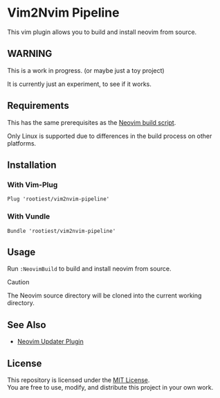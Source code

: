 # Vim2Nvim Pipeline

This vim plugin allows you to build and install neovim from source.

## WARNING

This is a work in progress. (or maybe just a toy project)

It is currently just an experiment, to see if it works.

## Requirements

This has the same prerequisites as the [Neovim build script](https://github.com/neovim/neovim/blob/master/BUILD.md).

Only Linux is supported due to differences in the build process on other platforms.

## Installation

### With Vim-Plug

```vim
Plug 'rootiest/vim2nvim-pipeline'
```

### With Vundle

```vim
Bundle 'rootiest/vim2nvim-pipeline'
```

## Usage

Run `:NeovimBuild` to build and install neovim from source.

> [!CAUTION]
> The Neovim source directory will be cloned into the current working directory.

## See Also

- [Neovim Updater Plugin](https://github.com/rootiest/nvim-updater.nvim)

## License

This repository is licensed under the [MIT License](LICENSE).  
You are free to use, modify, and distribute this project in your own work.
